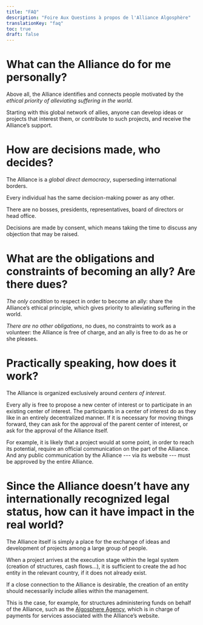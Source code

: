 ```yaml
---
title: "FAQ"
description: "Foire Aux Questions à propos de l'Alliance Algosphère"
translationKey: "faq"
toc: true
draft: false
---
```


# What can the Alliance do for me personally?
Above all, the Alliance identifies and connects people motivated by the *ethical priority of alleviating suffering in the world*.

Starting with this global network of allies, anyone can develop ideas or projects that interest them, or contribute to such projects, and receive the Alliance’s support.

# How are decisions made, who decides?
The Alliance is a *global direct democracy*, superseding international borders.

Every individual has the same decision-making power as any other.

There are no bosses, presidents, representatives, board of directors or head office.

Decisions are made by consent, which means taking the time to discuss any objection that may be raised.

# What are the obligations and constraints of becoming an ally? Are there dues?
*The only condition* to respect in order to become an ally: share the Alliance’s ethical principle, which gives priority to alleviating suffering in the world.

*There are no other obligations*, no dues, no constraints to work as a volunteer: the Alliance is free of charge, and an ally is free to do as he or she pleases.

# Practically speaking, how does it work?
The Alliance is organized exclusively around *centers of interest*.

Every ally is free to propose a new center of interest or to participate in an existing center of interest. The participants in a center of interest do as they like in an entirely decentralized manner. If it is necessary for moving things forward, they can ask for the approval of the parent center of interest, or ask for the approval of the Alliance itself.

For example, it is likely that a project would at some point, in order to reach its potential, require an official communication on the part of the Alliance. And any public communication by the Alliance --- via its website --- must be approved by the entire Alliance.

# Since the Alliance doesn’t have any internationally recognized legal status, how can it have impact in the real world?
The Alliance itself is simply a place for the exchange of ideas and development of projects among a large group of people.

When a project arrives at the execution stage within the legal system (creation of structures, cash flows…), it is sufficient to create the ad hoc entity in the relevant country, if it does not already exist.

If a close connection to the Alliance is desirable, the creation of an entity should necessarily include allies within the management.

This is the case, for example, for structures administering funds on behalf of the Alliance, such as the [Algosphere Agency](https://www.ic.gc.ca/app/scr/cc/CorporationsCanada/fdrlCrpDtls.html?corpId=8368970), which is in charge of payments for services associated with the Alliance’s website.
